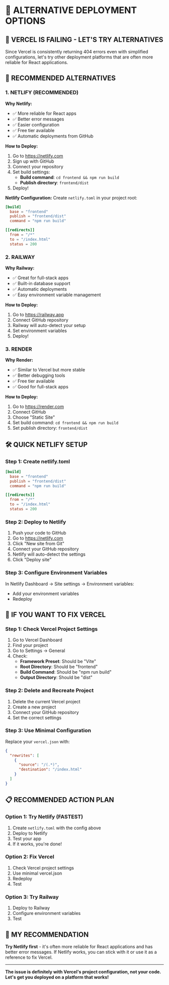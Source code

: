 # 🚀 ALTERNATIVE DEPLOYMENT OPTIONS

## 🚨 **VERCEL IS FAILING - LET'S TRY ALTERNATIVES**

Since Vercel is consistently returning 404 errors even with simplified configurations, let's try other deployment platforms that are often more reliable for React applications.

## 🎯 **RECOMMENDED ALTERNATIVES**

### **1. NETLIFY (RECOMMENDED)**
**Why Netlify:**
- ✅ More reliable for React apps
- ✅ Better error messages
- ✅ Easier configuration
- ✅ Free tier available
- ✅ Automatic deployments from GitHub

**How to Deploy:**
1. Go to https://netlify.com
2. Sign up with GitHub
3. Connect your repository
4. Set build settings:
   - **Build command**: `cd frontend && npm run build`
   - **Publish directory**: `frontend/dist`
5. Deploy!

**Netlify Configuration:**
Create `netlify.toml` in your project root:
```toml
[build]
  base = "frontend"
  publish = "frontend/dist"
  command = "npm run build"

[[redirects]]
  from = "/*"
  to = "/index.html"
  status = 200
```

### **2. RAILWAY**
**Why Railway:**
- ✅ Great for full-stack apps
- ✅ Built-in database support
- ✅ Automatic deployments
- ✅ Easy environment variable management

**How to Deploy:**
1. Go to https://railway.app
2. Connect GitHub repository
3. Railway will auto-detect your setup
4. Set environment variables
5. Deploy!

### **3. RENDER**
**Why Render:**
- ✅ Similar to Vercel but more stable
- ✅ Better debugging tools
- ✅ Free tier available
- ✅ Good for full-stack apps

**How to Deploy:**
1. Go to https://render.com
2. Connect GitHub
3. Choose "Static Site"
4. Set build command: `cd frontend && npm run build`
5. Set publish directory: `frontend/dist`

## 🛠️ **QUICK NETLIFY SETUP**

### **Step 1: Create netlify.toml**
```toml
[build]
  base = "frontend"
  publish = "frontend/dist"
  command = "npm run build"

[[redirects]]
  from = "/*"
  to = "/index.html"
  status = 200
```

### **Step 2: Deploy to Netlify**
1. Push your code to GitHub
2. Go to https://netlify.com
3. Click "New site from Git"
4. Connect your GitHub repository
5. Netlify will auto-detect the settings
6. Click "Deploy site"

### **Step 3: Configure Environment Variables**
In Netlify Dashboard → Site settings → Environment variables:
- Add your environment variables
- Redeploy

## 🔧 **IF YOU WANT TO FIX VERCEL**

### **Step 1: Check Vercel Project Settings**
1. Go to Vercel Dashboard
2. Find your project
3. Go to Settings → General
4. Check:
   - **Framework Preset**: Should be "Vite"
   - **Root Directory**: Should be "frontend"
   - **Build Command**: Should be "npm run build"
   - **Output Directory**: Should be "dist"

### **Step 2: Delete and Recreate Project**
1. Delete the current Vercel project
2. Create a new project
3. Connect your GitHub repository
4. Set the correct settings

### **Step 3: Use Minimal Configuration**
Replace your `vercel.json` with:
```json
{
  "rewrites": [
    {
      "source": "/(.*)",
      "destination": "/index.html"
    }
  ]
}
```

## 📋 **RECOMMENDED ACTION PLAN**

### **Option 1: Try Netlify (FASTEST)**
1. Create `netlify.toml` with the config above
2. Deploy to Netlify
3. Test your app
4. If it works, you're done!

### **Option 2: Fix Vercel**
1. Check Vercel project settings
2. Use minimal vercel.json
3. Redeploy
4. Test

### **Option 3: Try Railway**
1. Deploy to Railway
2. Configure environment variables
3. Test

## 🎯 **MY RECOMMENDATION**

**Try Netlify first** - it's often more reliable for React applications and has better error messages. If Netlify works, you can stick with it or use it as a reference to fix Vercel.

---

**The issue is definitely with Vercel's project configuration, not your code. Let's get you deployed on a platform that works!**
